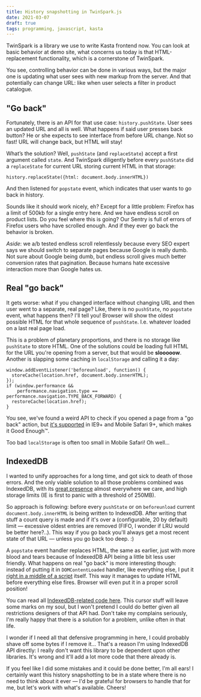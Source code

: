 ```yaml
---
title: History snapshotting in TwinSpark.js
date: 2021-03-07
draft: true
tags: programming, javascript, kasta
---
```


TwinSpark is a library we use to write Kasta frontend now. You can look at basic behavior at demo site, what concerns us today is that HTML-replacement functionality, which is a cornerstone of TwinSpark. 

You see, controlling behavior can be done in various ways, but the major one is updating what user sees with new markup from the server. And that potentially can change URL: like when user selects a filter in product catalogue. 

## "Go back"

Fortunately, there is an API for that use case: `history.pushState`. User sees an updated URL and all is well. What happens if said user presses back button? He or she expects to see interface from before URL change. Not so fast! URL will change back, but HTML will stay!

What’s the solution? Well, `pushState` (and `replaceState`) accept a first argument called `state`. And TwinSpark diligently before every `pushState` did a `replaceState` for current URL storing current HTML in that storage:

```
history.replaceState({html: document.body.innerHTML})
```

And then listened for `popstate` event, which indicates that user wants to go back in history. 

Sounds like it should work nicely, eh? Except for a little problem: Firefox has a limit of 500kb for a single entry here. And we have endless scroll on product lists. Do you feel where this is going? Our Sentry is full of errors of Firefox users who have scrolled enough. And if they ever go back the behavior is broken.

*Aside*: we a/b tested endless scroll relentlessly because every SEO expert says we should switch to separate pages because Google is really dumb. Not sure about Google being dumb, but endless scroll gives much better conversion rates that pagination. Because humans hate excessive interaction more than Google hates us.

## Real "go back"

It gets worse: what if you changed interface without changing URL and then user went to a separate, real page? Like, there is no `pushState`, no `popstate` event, what happens then? I'll tell you! Browser will show the oldest possible HTML for that whole sequence of `pushState`. I.e. whatever loaded on a last real page load.

This is a problem of planetary proportions, and there is no storage like `pushState` to store HTML. One of the solutions could be loading full HTML for the URL you're opening from a server, but that would be **slooooow**. Another is slapping some caching in `localStorage` and calling it a day:

```
window.addEventListener('beforeunload', function() {
  storeCache(location.href, document.body.innerHTML);
});
if (window.performance &&
    performance.navigation.type == performance.navigation.TYPE_BACK_FORWARD) {
  restoreCache(location.href);
}
```

You see, we've found a weird API to check if you opened a page from a "go back" action, but [it's supported](https://caniuse.com/mdn-api_performance) in IE9+ and Mobile Safari 9+, which makes it Good Enough™.

Too bad `localStorage` is often too small in Mobile Safari! Oh well...

## IndexedDB
I wanted to unify approaches for a long time, and got sick to death of those errors. And the only viable solution to all those problems combined was IndexedDB, with its [great presence](https://caniuse.com/indexeddb) almost everywhere we care, and high storage limits (IE is first to panic with a threshold of 250MB).

So approach is following: before every `pushState` or on `beforeunload` current `document.body.innerHTML` is being written to IndexedDB. After writing that stuff a count query is made and if it's over a (configurable, 20 by default) limit — excessive oldest entries are removed (FIFO, I wonder if LRU would be better here?..). This way if you go back you'll always get a most recent state of that URL — unless you go back too deep. :)

A `popstate` event handler replaces HTML, the same as earlier, just with more blood and tears because of IndexedDB API being a little bit less user friendly. What happens on real "go back" is more interesting though: instead of putting it in `DOMContentLoaded` handler, like everything else, I put it [right in a middle of a script](https://github.com/kasta-ua/twinspark-js/blob/3163611/twinspark.js#L992-L999) itself. This way it manages to update HTML before everything else fires. Browser will even put it in a proper scroll position!

You can read all [IndexedDB-related code here](https://github.com/kasta-ua/twinspark-js/blob/27f2494c169699cddb658c2fd2b1471fd2b08507/twinspark.js#L339-L429). This cursor stuff will leave some marks on my soul, but I won't pretend I could do better given all restrictions designers of that API had. Don't take my complains seriously, I'm really happy that there is a solution for a problem, unlike often in that life.

I wonder if I need all that defensive programming in here, I could probably shave off some bytes if I remove it... That's a reason I'm using IndexedDB API directly: I really don't want this library to be dependent upon other libraries. It's wrong and it'll add a lot more code that there already is.

If you feel like I did some mistakes and it could be done better, I'm all ears! I certainly want this history snapshotting to be in a state where there is no need to think about it ever — I'd be grateful for browsers to handle that for me, but let's work with what's available. Cheers!
